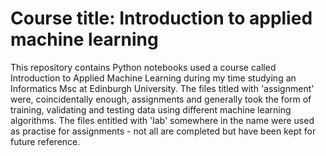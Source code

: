# Course title: Introduction to applied machine learning

This repository contains Python notebooks used a course called Introduction to Applied Machine Learning during my time studying an Informatics Msc at Edinburgh University. The files titled with 'assignment' were, coincidentally enough, assignments and generally took the form of training, validating and testing data using different machine learning algorithms. The files entitled with 'lab' somewhere in the name were used as practise for assignments - not all are completed but have been kept for future reference. 
